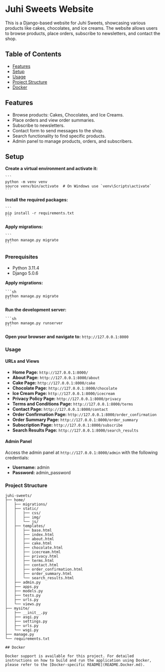 # Juhi Sweets Website

This is a Django-based website for Juhi Sweets, showcasing various products like cakes, chocolates, and ice creams. The website allows users to browse products, place orders, subscribe to newsletters, and contact the shop.

## Table of Contents
- [Features](#features)
- [Setup](#setup)
- [Usage](#usage)
- [Project Structure](#project-structure)
- [Docker](#docker)

## Features

- Browse products: Cakes, Chocolates, and Ice Creams.
- Place orders and view order summaries.
- Subscribe to newsletters.
- Contact form to send messages to the shop.
- Search functionality to find specific products.
- Admin panel to manage products, orders, and subscribers.

## Setup

**Create a virtual environment and activate it:**

    ```
    python -m venv venv
    source venv/bin/activate  # On Windows use `venv\Scripts\activate`
    ```

**Install the required packages:**

    ```
    pip install -r requirements.txt
    ```

**Apply migrations:**

    ```
    python manage.py migrate
    ```

### Prerequisites

- Python 3.11.4
- Django 5.0.6

**Apply migrations:**

    ```sh
    python manage.py migrate
    ```

**Run the development server:**

    ```sh
    python manage.py runserver
    ```

**Open your browser and navigate to:** `http://127.0.0.1:8000`

### Usage

#### URLs and Views

- **Home Page:** `http://127.0.0.1:8000/`
- **About Page:** `http://127.0.0.1:8000/about`
- **Cake Page:** `http://127.0.0.1:8000/cake`
- **Chocolate Page:** `http://127.0.0.1:8000/chocolate`
- **Ice Cream Page:** `http://127.0.0.1:8000/icecream`
- **Privacy Policy Page:** `http://127.0.0.1:8000/privacy`
- **Terms and Conditions Page:** `http://127.0.0.1:8000/terms`
- **Contact Page:** `http://127.0.0.1:8000/contact`
- **Order Confirmation Page:** `http://127.0.0.1:8000/order_confirmation`
- **Order Summary Page:** `http://127.0.0.1:8000/order_summary`
- **Subscription Page:** `http://127.0.0.1:8000/subscribe`
- **Search Results Page:** `http://127.0.0.1:8000/search_results`

#### Admin Panel

Access the admin panel at `http://127.0.0.1:8000/admin` with the following credentials:

- **Username:** admin
- **Password:** admin_password

### Project Structure

```plaintext
juhi-sweets/
├── home/
│   ├── migrations/
│   ├── static/
│   │   ├── css/
│   │   ├── img/
│   │   └── js/
│   ├── templates/
│   │   ├── base.html
│   │   ├── index.html
│   │   ├── about.html
│   │   ├── cake.html
│   │   ├── chocolate.html
│   │   ├── icecream.html
│   │   ├── privacy.html
│   │   ├── terms.html
│   │   ├── contact.html
│   │   ├── order_confirmation.html
│   │   ├── order_summary.html
│   │   └── search_results.html
│   ├── admin.py
│   ├── apps.py
│   ├── models.py
│   ├── tests.py
│   ├── urls.py
│   └── views.py
├── mysite/
│   ├── __init__.py
│   ├── asgi.py
│   ├── settings.py
│   ├── urls.py
│   └── wsgi.py
├── manage.py
└── requirements.txt

## Docker

Docker support is available for this project. For detailed instructions on how to build and run the application using Docker, please refer to the [Docker-specific README](README.Docker.md).
